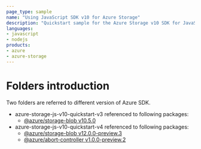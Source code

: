 ```yaml
---
page_type: sample
name: "Using JavaScript SDK v10 for Azure Storage"
description: "Quickstart sample for the Azure Storage v10 SDK for JavaScript."
languages:
- javascript
- nodejs
products:
- azure
- azure-storage
---
```


# Folders introduction
Two folders are referred to different version of Azure SDK.
* azure-storage-js-v10-quickstart-v3 referenced to following packages:
  * [@azure/storage-blob v10.5.0](https://www.npmjs.com/package/@azure/storage-blob/v/10.5.0)
* azure-storage-js-v10-quickstart-v4 referenced to following packages:
  * [@azure/storage-blob v12.0.0-preview.3](https://www.npmjs.com/package/@azure/storage-blob/v/12.0.0-preview.3)
  * [@azure/abort-controller v1.0.0-preview.2](https://www.npmjs.com/package/@azure/abort-controller/v/1.0.0-preview.2)
